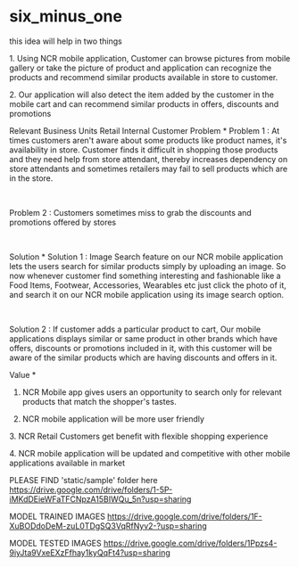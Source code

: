 # six_minus_one

this idea will help in two things

﻿1. Using NCR mobile application, Customer can browse pictures from mobile gallery or take the picture of product and application can recognize the products and recommend similar products available in store to customer.

﻿2. Our application will also detect the item added by the customer in the mobile cart and can recommend similar products in offers, discounts and promotions

Relevant Business Units
Retail
Internal Customer
Problem *
Problem 1 : ﻿At times customers aren't aware about some products like product names, it's availability in store. Customer finds it difficult in shopping those products and they need help from store attendant, thereby increases dependency on store attendants and sometimes retailers may fail to sell products which are in the store.

﻿

﻿Problem 2 : ﻿Customers sometimes miss to grab the discounts and promotions offered by stores

﻿

Solution *
Solution 1 :  Image Search feature on our NCR mobile application lets the users search for similar products simply by uploading an image. So now whenever customer find something interesting and fashionable like a  Food Items, Footwear, Accessories, Wearables etc just click the photo of it, and search it on our NCR mobile application using its image search option.

﻿

Solution 2 : If customer adds a particular product to cart, Our mobile applications displays similar or same product in other brands which have offers, discounts or promotions included in it, with this customer will be aware of the similar products which are having discounts and offers in it.﻿﻿

Value *
1. ﻿NCR Mobile app gives users an opportunity to search only for relevant products that match the shopper's tastes.

2. NCR mobile application will be more user friendly

﻿3. NCR Retail Customers get benefit with flexible shopping experience

﻿4. NCR mobile application will be updated and competitive with other mobile applications available in market﻿

PLEASE FIND 'static/sample' folder here
https://drive.google.com/drive/folders/1-5P-iMKdDEieWFaTFCNpzA15BIWQu_5n?usp=sharing

MODEL TRAINED IMAGES
https://drive.google.com/drive/folders/1F-XuBODdoDeM-zuL0TDgSQ3VqRfNyv2-?usp=sharing

MODEL TESTED IMAGES
https://drive.google.com/drive/folders/1Ppzs4-9iyJta9VxeEXzFfhay1kyQqFt4?usp=sharing

